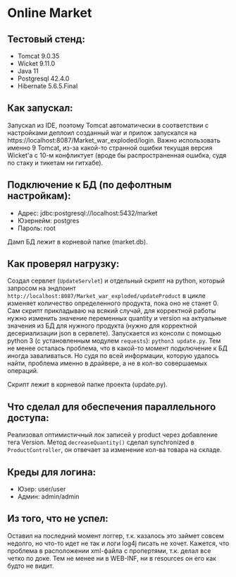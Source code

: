 # Online Market

## Тестовый стенд:
* Tomcat 9.0.35
* Wicket 9.11.0
* Java 11
* Postgresql 42.4.0
* Hibernate 5.6.5.Final

## Как запускал:
Запускал из IDE, поэтому Tomcat автоматически в соответствии с настройками деплоил созданный war и прилож запускался на https://localhost:8087/Market_war_exploded/login. Важно использовать именно 9 Tomcat, из-за какой-то странной ошибки текущая версия Wicket'а с 10-м конфликтует (вроде бы распространенная ошибка, судя по стаку и тикетам ни гитхабе).

## Подключение к БД (по дефолтным настройкам):
* Адрес: jdbc:postgresql://localhost:5432/market
* Юзернейм: postgres
* Пароль: root

Дамп БД лежит в корневой папке (market.db).

## Как проверял нагрузку: 

Создал сервлет (```UpdateServlet```) и отдельный скрипт на python, который запросом на эндпоинт ```http://localhost:8087/Market_war_exploded/updateProduct``` в цикле изменяет количество определенного продукта, пока оно не станет 0. Сам скрипт прикладываю на всякий случай, для корректной работы нужно изменить значение переменных quantity и version на актуальные значения из БД для нужного продукта (нужно для корректной десериализации json в сервлете). Запускается из консоли с помощью python 3 (с установленным модулем ```requests```): ```python3 update.py```. Тем не менее осталась проблема, что в какой-то момент подключение к БД иногда заваливаться. Но судя по всей информации, которую удалось найти, проблема именно в драйвере, а не в кол-во совершаемых операций.

Скрипт лежит в корневой папке проекта (update.py).

## Что сделал для обеспечения параллельного доступа: 

Реализовал оптимистичный лок записей у product через добавление тега Version. Метод ```decreaseQuantity()``` сделал synchronized в ```ProductController```, он отвечает за изменение кол-ва товара на складе.

## Креды для логина:
* Юзер: user/user
* Админ: admin/admin

## Из того, что не успел:

Оставил на последний момент логгер, т.к. казалось это займет совсем недолго, но что-то идет не так и логи log4j писать не хочет. Кажется, что проблема в расположении xml-файла с пропертями, т.к. делал все четко по доке. Тем не менее ни в WEB-INF, ни в resources он его как будто не видит. 
